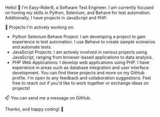 Hello!
👋 I'm Easy-Rider8, a Software Test Engineer. I am currently focused on honing my skills in Python, Selenium, and Behave for test automation. Additionally, I have projects in JavaScript and PHP.

🚀 Projects I'm actively working on:
  - Python Selenium Behave Project: I am developing a project to gain experience in test automation. I use Behave to create sample scenarios and automate tests.
  - JavaScript Projects: I am actively involved in various projects using JavaScript, ranging from browser-based applications to data analysis.
  - PHP Web Applications: I develop web applications using PHP. I have experience in areas such as database integration and user interface development.
You can find these projects and more on my GitHub profile. I'm open to any feedback and collaboration suggestions. Feel free to reach out if you'd like to work together or exchange ideas on projects!

📫 You can send me a message on GitHub.

Thanks, and happy coding! 🚀
